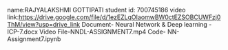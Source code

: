 name:RAJYALAKSHMI GOTTIPATI student id: 700745186 video link:https://drive.google.com/file/d/1ezEZLqOIaomwBW0ctEZSOBCUWFzj0ThM/view?usp=drive_link Document- Neural Network & Deep learning - ICP-7.docx Video File-NNDL-ASSIGNMENT7.mp4 Code- NN-Assignment7.ipynb
